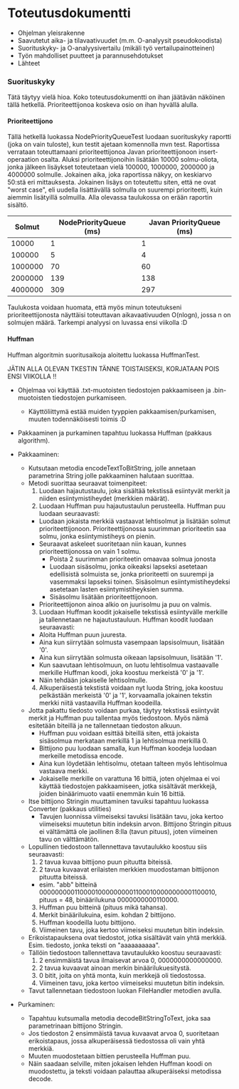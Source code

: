 # Toteutusdokumentti

* Ohjelman yleisrakenne
* Saavutetut aika- ja tilavaativuudet (m.m. O-analyysit pseudokoodista)
* Suorituskyky- ja O-analyysivertailu (mikäli työ vertailupainotteinen)
* Työn mahdolliset puutteet ja parannusehdotukset
* Lähteet

### Suorituskyky

Tätä täytyy vielä hioa. Koko toteutusdokumentti on ihan jäätävän näköinen tällä hetkellä.
Prioriteettijonoa koskeva osio on ihan hyvällä alulla.

#### Prioriteettijono

Tällä hetkellä luokassa NodePriorityQueueTest luodaan suorituskyky raportti (joka on vain tuloste), kun testit ajetaan komennolla mvn test. Raportissa verrataan toteuttamaani prioriteettijonoa Javan prioriteettijonoon insert-operaation osalta. Aluksi prioriteettijonoihin lisätään 10000 solmu-oliota, jonka jälkeen lisäykset toteutetaan vielä 100000, 1000000, 2000000 ja 4000000 solmulle. Jokainen aika, joka raportissa näkyy, on keskiarvo 50:stä eri mittauksesta. Jokainen lisäys on toteutettu siten, että ne ovat "worst case", eli uudella lisättävällä solmulla on suurempi prioriteetti, kuin aiemmin lisätyillä solmuilla. Alla olevassa taulukossa on erään raportin sisältö.

Solmut | NodePriorityQueue (ms) | Javan PriorityQueue (ms)
--- | --- | ---
10000 | 1 | 1
100000 | 5 | 4
1000000 | 70 | 60
2000000 | 139 | 138
4000000 | 309 | 297

Taulukosta voidaan huomata, että myös minun toteutukseni prioriteettijonosta näyttäisi toteuttavan aikavaativuuden O(nlogn), jossa n on solmujen määrä. Tarkempi analyysi on luvassa ensi viikolla :D

#### Huffman

Huffman algoritmin suoritusaikoja aloitettu luokassa HuffmanTest.


JÄTIN ALLA OLEVAN TKESTIN TÄNNE TOISTAISEKSI, KORJATAAN POIS ENSI VIIKOLLA !!

* Ohjelmaa voi käyttää .txt-muotoisten tiedostojen pakkaamiseen ja .bin-muotoisten tiedostojen purkamiseen.
  * Käyttöliittymä estää muiden tyyppien pakkaamisen/purkamisen, muuten todennäköisesti toimis :D

* Pakkaaminen ja purkaminen tapahtuu luokassa Huffman (pakkaus algorithm).
* Pakkaaminen:
  * Kutsutaan metodia encodeTextToBitString, jolle annetaan parametrina String jolle pakkaaminen halutaan suorittaa.
  * Metodi suorittaa seuraavat toimenpiteet:
    1. Luodaan hajautustaulu, joka sisältää tekstissä esiintyvät merkit ja niiden esiintymistiheydet (merkkien määrät).
    2. Luodaan Huffman puu hajautustaulun perusteella. Huffman puu luodaan seuraavasti:
      * Luodaan jokaista merkkiä vastaavat lehtisolmut ja lisätään solmut prioriteettijonoon. Prioriteettijonossa suurimman prioriteetin saa solmu, jonka esiintymistiheys on pienin.
      * Seuraavat askeleet suoritetaan niin kauan, kunnes prioriteettijonossa on vain 1 solmu.
        * Poista 2 suurimman prioriteetin omaavaa solmua jonosta
        * Luodaan sisäsolmu, jonka oikeaksi lapseksi asetetaan edellisistä solmuista se, jonka prioriteetti on suurempi ja vasemmaksi lapseksi toinen. Sisäsolmun esiintymistiheydeksi asetetaan lasten esiintymistiheyksien summa.
        * Sisäsolmu lisätään prioriteettijonoon.
      * Prioriteettijonon ainoa alkio on juurisolmu ja puu on valmis.
    3. Luodaan Huffman koodit jokaiselle tekstissä esiintyvälle merkille ja tallennetaan ne hajautustauluun. Huffman koodit luodaan seuraavasti:
      * Aloita Huffman puun juuresta.
      * Aina kun siirrytään solmusta vasempaan lapsisolmuun, lisätään '0'.
      * Aina kun siirrytään solmusta oikeaan lapsisolmuun, lisätään '1'.
      * Kun saavutaan lehtisolmuun, on luotu lehtisolmua vastaavalle merkille Huffman koodi, joka koostuu merkeistä '0' ja '1'.
      * Näin tehdään jokaiselle lehtisolmulle.
    4. Alkuperäisestä tekstistä voidaan nyt luoda String, joka koostuu pelkästään merkeistä '0' ja '1', korvaamalla jokainen tekstin merkki niitä vastaavilla Huffman koodeilla.
  * Jotta pakattu tiedosto voidaan purkaa, täytyy tekstissä esiintyvät merkit ja Huffman puu tallentaa myös tiedostoon. Myös nämä esitetään biteillä ja ne tallennetaan tiedoston alkuun.
    * Huffman puu voidaan esittää biteillä siten, että jokaista sisäsolmua merkataan merkillä 1 ja lehtisolmua merkillä 0.
    * Bittijono puu luodaan samalla, kun Huffman koodeja luodaan merkeille metodissa encode.
    * Aina kun löydetään lehtisolmu, otetaan talteen myös lehtisolmua vastaava merkki.
    * Jokaiselle merkille on varattuna 16 bittiä, joten ohjelmaa ei voi käyttää tiedostojen pakkaamiseen, jotka sisältävät merkkejä, joiden binäärimuoto vaatii enemmän kuin 16 bittiä.
  * Itse bittijono Stringin muuttaminen tavuiksi tapahtuu luokassa Converter (pakkaus utilities)
    * Tavujen luonnissa viimeiseksi tavuksi lisätään tavu, joka kertoo viimeiseksi muutetun bitin indeksin arvon. Bittijono Stringin pituus ei vältämättä ole jaollinen 8:lla (tavun pituus), joten viimeinen tavu on välttämätön.
  * Lopullinen tiedostoon tallennettava tavutaulukko koostuu siis seuraavasti:
    1. 2 tavua kuvaa bittijono puun pituutta biteissä.
    2. 2 tavua kuvaavat erilaisten merkkien muodostaman bittijonon pituutta biteissä.
      * esim. "abb" bitteinä 000000000110000100000000011000100000000001100010, pituus = 48, binäärilukuna 0000000000110000.
    3. Huffman puu bitteinä (pituus mikä tahansa).
    4. Merkit binäärilukuina, esim. kohdan 2 bittijono.
    5. Huffman koodeilla luotu bittijono.
    6. Viimeinen tavu, joka kertoo viimeiseksi muutetun bitin indeksin.
  * Erikoistapauksena ovat tiedostot, jotka sisältävät vain yhtä merkkiä. Esim. tiedosto, jonka teksti on "aaaaaaaaaa".
  * Tällöin tiedostoon tallennettava tavutaulukko koostuu seuraavasti:
    1. 2 ensimmäistä tavua ilmaisevat arvoa 0, 0000000000000000.
    2. 2 tavua kuvaavat ainoan merkin binäärilukuesitystä.
    3. 0 bitit, joita on yhtä monta, kuin merkkejä oli tiedostossa.
    4. Viimeinen tavu, joka kertoo viimeiseksi muutetun bitin indeksin.
  * Tavut tallennetaan tiedostoon luokan FileHandler metodien avulla.

* Purkaminen:
  * Tapahtuu kutsumalla metodia decodeBitStringToText, joka saa parametrinaan bittijono Stringin.
  * Jos tiedoston 2 ensimmäistä tavua kuvaavat arvoa 0, suoritetaan erikoistapaus, jossa alkuperäisessä tiedostossa oli vain yhtä merkkiä.
  * Muuten muodostetaan bittien perusteella Huffman puu.
  * Näin saadaan selville, miten jokaisen lehden Huffman koodi on muodostettu, ja teksti voidaan palauttaa alkuperäiseksi metodissa decode.